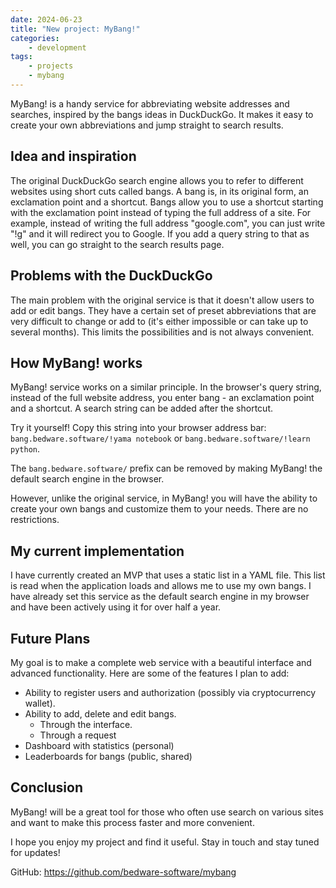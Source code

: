 ```yaml
---
date: 2024-06-23
title: "New project: MyBang!"
categories:
    - development
tags: 
    - projects
    - mybang
---
```

MyBang! is a handy service for abbreviating website addresses and searches, inspired by the bangs ideas in DuckDuckGo. It makes it easy to create your own abbreviations and jump straight to search results.

## Idea and inspiration
The original DuckDuckGo search engine allows you to refer to different websites using short cuts called bangs. A bang is, in its original form, an exclamation point and a shortcut. Bangs allow you to use a shortcut starting with the exclamation point instead of typing the full address of a site. For example, instead of writing the full address "google.com", you can just write "!g" and it will redirect you to Google. If you add a query string to that as well, you can go straight to the search results page.

## Problems with the DuckDuckGo
The main problem with the original service is that it doesn't allow users to add or edit bangs. They have a certain set of preset abbreviations that are very difficult to change or add to (it's either impossible or can take up to several months). This limits the possibilities and is not always convenient.

## How MyBang! works
MyBang! service works on a similar principle. In the browser's query string, instead of the full website address, you enter bang - an exclamation point and a shortcut. A search string can be added after the shortcut.

Try it yourself! Copy this string into your browser address bar: `bang.bedware.software/!yama notebook` or `bang.bedware.software/!learn python`.

The `bang.bedware.software/` prefix can be removed by making MyBang! the default search engine in the browser.

However, unlike the original service, in MyBang! you will have the ability to create your own bangs and customize them to your needs. There are no restrictions.

## My current implementation
I have currently created an MVP that uses a static list in a YAML file. This list is read when the application loads and allows me to use my own bangs. I have already set this service as the default search engine in my browser and have been actively using it for over half a year.

## Future Plans
My goal is to make a complete web service with a beautiful interface and advanced functionality. Here are some of the features I plan to add:
* Ability to register users and authorization (possibly via cryptocurrency wallet).
* Ability to add, delete and edit bangs.
    * Through the interface.
    * Through a request
* Dashboard with statistics (personal)
* Leaderboards for bangs (public, shared)

## Conclusion
MyBang! will be a great tool for those who often use search on various sites and want to make this process faster and more convenient.


I hope you enjoy my project and find it useful. Stay in touch and stay tuned for updates!

GitHub: https://github.com/bedware-software/mybang
